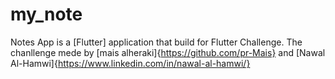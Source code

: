 # my_note
 
Notes App is a [Flutter] application that build for Flutter Challenge. The chanllenge mede by [mais alheraki]{https://github.com/pr-Mais} and [Nawal Al-Hamwi]{https://www.linkedin.com/in/nawal-al-hamwi/}

